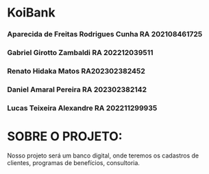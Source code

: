 # KoiBank

### Aparecida de Freitas Rodrigues Cunha      RA 202108461725 
### Gabriel Girotto Zambaldi   RA 202212039511
### Renato Hidaka Matos RA202302382452
### Daniel Amaral Pereira RA 202302382142
### Lucas Teixeira Alexandre RA 202211299935

# SOBRE O PROJETO:
Nosso projeto será um banco digital, onde teremos os cadastros de clientes, programas de benefícios, consultoria.

